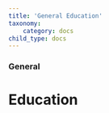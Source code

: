 ```yaml
---
title: 'General Education'
taxonomy:
    category: docs
child_type: docs
---
```


### General
# Education

